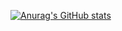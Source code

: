 [![Anurag's GitHub stats](https://github-readme-stats.vercel.app/api?username=SnowyField1906&hide=contribs,prs,stars,issues&show_icons=true&theme=jolly&include_all_commits=true)](https://github.com/anuraghazra/github-readme-stats)
